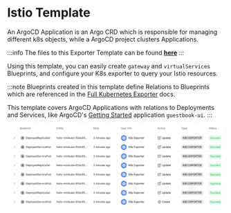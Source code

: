 # Istio Template

An ArgoCD Application is an Argo CRD which is responsible for managing different k8s objects, while a ArgoCD project clusters Applications.

:::info
The files to this Exporter Template can be found **[here](https://github.com/port-labs/port-k8s-exporter-use-cases/tree/main/istio)**
:::

Using this template, you can easily create `gateway` and `virtualServices` Blueprints, and configure your K8s exporter to query your Istio resources.

:::note
Blueprints created in this template define Relations to Blueprints which are referenced in the [Full Kubernetes Exporter](../../complete-use-cases/full-kubernetes-exporter.md) docs.

This template covers ArgoCD Applications with relations to Deployments and Services, like ArgoCD's [Getting Started](https://argo-cd.readthedocs.io/en/stable/getting_started/) application `guestbook-ui`.
:::

![Blueprints](../../../static/img/integrations/k8s-exporter/AuditLog.png)
